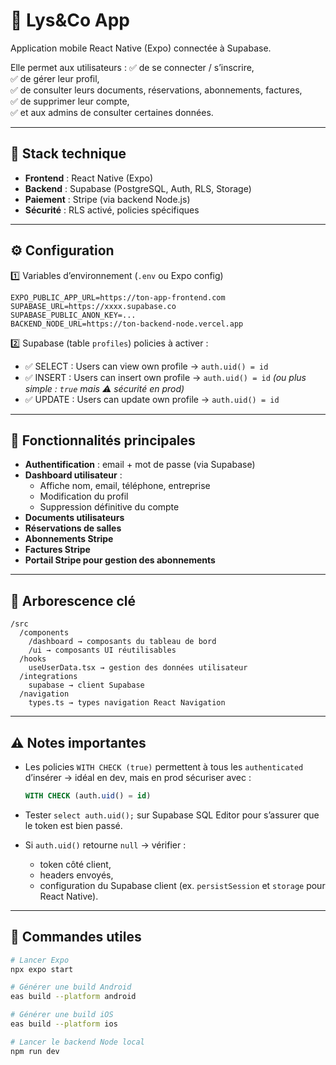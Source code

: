 # 📱 Lys&Co App

Application mobile React Native (Expo) connectée à Supabase.

Elle permet aux utilisateurs :
✅ de se connecter / s’inscrire,  
✅ de gérer leur profil,  
✅ de consulter leurs documents, réservations, abonnements, factures,  
✅ de supprimer leur compte,  
✅ et aux admins de consulter certaines données.

---

## 🚀 Stack technique

- **Frontend** : React Native (Expo)
- **Backend** : Supabase (PostgreSQL, Auth, RLS, Storage)
- **Paiement** : Stripe (via backend Node.js)
- **Sécurité** : RLS activé, policies spécifiques

---

## ⚙️ Configuration

1️⃣ Variables d’environnement (`.env` ou Expo config)

```
EXPO_PUBLIC_APP_URL=https://ton-app-frontend.com
SUPABASE_URL=https://xxxx.supabase.co
SUPABASE_PUBLIC_ANON_KEY=...
BACKEND_NODE_URL=https://ton-backend-node.vercel.app
```

2️⃣ Supabase (table `profiles`) policies à activer :

- ✅ SELECT : Users can view own profile → `auth.uid() = id`
- ✅ INSERT : Users can insert own profile → `auth.uid() = id` _(ou plus simple : `true` mais ⚠ sécurité en prod)_
- ✅ UPDATE : Users can update own profile → `auth.uid() = id`

---

## 🔑 Fonctionnalités principales

- **Authentification** : email + mot de passe (via Supabase)
- **Dashboard utilisateur** :
  - Affiche nom, email, téléphone, entreprise
  - Modification du profil
  - Suppression définitive du compte
- **Documents utilisateurs**
- **Réservations de salles**
- **Abonnements Stripe**
- **Factures Stripe**
- **Portail Stripe pour gestion des abonnements**

---

## 📂 Arborescence clé

```
/src
  /components
    /dashboard → composants du tableau de bord
    /ui → composants UI réutilisables
  /hooks
    useUserData.tsx → gestion des données utilisateur
  /integrations
    supabase → client Supabase
  /navigation
    types.ts → types navigation React Navigation
```

---

## ⚠️ Notes importantes

- Les policies `WITH CHECK (true)` permettent à tous les `authenticated` d’insérer → idéal en dev, mais en prod sécuriser avec :

  ```sql
  WITH CHECK (auth.uid() = id)
  ```

- Tester `select auth.uid();` sur Supabase SQL Editor pour s’assurer que le token est bien passé.

- Si `auth.uid()` retourne `null` → vérifier :
  - token côté client,
  - headers envoyés,
  - configuration du Supabase client (ex. `persistSession` et `storage` pour React Native).

---

## 💬 Commandes utiles

```bash
# Lancer Expo
npx expo start

# Générer une build Android
eas build --platform android

# Générer une build iOS
eas build --platform ios

# Lancer le backend Node local
npm run dev
```
